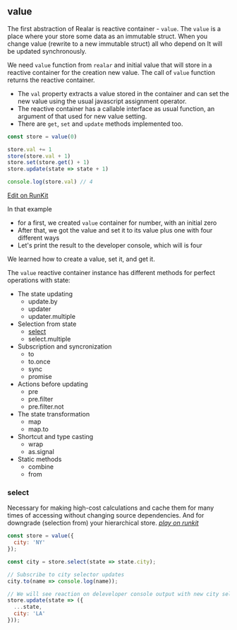 ## value

The first abstraction of Realar is reactive container - `value`.
The `value` is a place where your store some data as an immutable struct.
When you change value (rewrite to a new immutable struct) all who depend on It will be updated synchronously.

We need `value` function from `realar` and initial value that will store in a reactive container for the creation new value.
The call of `value` function returns the reactive container.
- The `val` property extracts a value stored in the container and can set the new value using the usual javascript assignment operator.
- The reactive container has a callable interface as usual function, an argument of that used for new value setting.
- There are `get`, `set` and `update` methods implemented too.

```javascript
const store = value(0)

store.val += 1
store(store.val + 1)
store.set(store.get() + 1)
store.update(state => state + 1)

console.log(store.val) // 4
```
[Edit on RunKit](https://runkit.com/betula/60bf30ec1d58dc0019e826b1)

In that example
- for a first, we created `value` container for number, with an initial zero
- After that, we got the value and set it to its value plus one with four different ways
- Let's print the result to the developer console, which will is four

We learned how to create a value, set it, and get it.

The `value` reactive container instance has different methods for perfect operations with state:

- The state updating
  - update.by
  - updater
  - updater.multiple
- Selection from state
  - [select](#select)
  - select.multiple
- Subscription and syncronization
  - to
  - to.once
  - sync
  - promise
- Actions before updating
  - pre
  - pre.filter
  - pre.filter.not
- The state transformation
  - map
  - map.to
- Shortcut and type casting
  - wrap
  - as.signal
- Static methods
  - combine
  - from


### select

Necessary for making high-cost calculations and cache them for many times of accessing without changing source dependencies. And for downgrade (selection from) your hierarchical store. _[play on runkit](https://runkit.com/betula/60c092996e3b91001aadb872)_

```javascript
const store = value({
  city: 'NY'
});

const city = store.select(state => state.city);

// Subscribe to city selector updates
city.to(name => console.log(name));

// We will see reaction on deleveloper console output with new city selector value
store.update(state => ({
  ...state,
  city: 'LA'
}));
```



